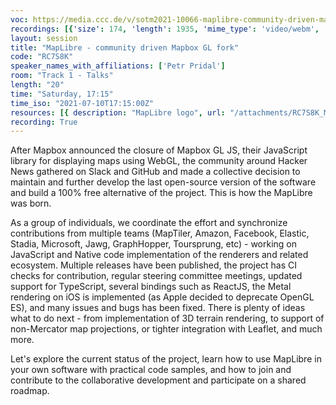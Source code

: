 ```yaml
---
voc: https://media.ccc.de/v/sotm2021-10066-maplibre-community-driven-mapbox-gl-fork
recordings: [{'size': 174, 'length': 1935, 'mime_type': 'video/webm', 'language': 'eng', 'filename': 'sotm2021-10066-eng-MapLibre_-_community_driven_Mapbox_GL_fork_webm-hd.webm', 'state': 'new', 'folder': 'webm-hd', 'high_quality': True, 'width': 1920, 'height': 1080, 'updated_at': '2021-09-18T18:32:10.043+02:00', 'recording_url': 'https://cdn.media.ccc.de/events/sotm/2021/webm-hd/sotm2021-10066-eng-MapLibre_-_community_driven_Mapbox_GL_fork_webm-hd.webm', 'url': 'https://media.ccc.de/public/recordings/54913', 'event_url': 'https://media.ccc.de/public/events/1b59210a-63fe-5255-94b0-c323f89db376', 'conference_url': 'https://media.ccc.de/public/conferences/sotm2021'}, {'size': 84, 'length': 1935, 'mime_type': 'video/webm', 'language': 'eng', 'filename': 'sotm2021-10066-eng-MapLibre_-_community_driven_Mapbox_GL_fork_webm-sd.webm', 'state': 'new', 'folder': 'webm-sd', 'high_quality': False, 'width': 720, 'height': 576, 'updated_at': '2021-09-18T18:03:35.104+02:00', 'recording_url': 'https://cdn.media.ccc.de/events/sotm/2021/webm-sd/sotm2021-10066-eng-MapLibre_-_community_driven_Mapbox_GL_fork_webm-sd.webm', 'url': 'https://media.ccc.de/public/recordings/54911', 'event_url': 'https://media.ccc.de/public/events/1b59210a-63fe-5255-94b0-c323f89db376', 'conference_url': 'https://media.ccc.de/public/conferences/sotm2021'}, {'size': 65, 'length': 1935, 'mime_type': 'video/mp4', 'language': 'eng', 'filename': 'sotm2021-10066-eng-MapLibre_-_community_driven_Mapbox_GL_fork_sd.mp4', 'state': 'new', 'folder': 'h264-sd', 'high_quality': False, 'width': 720, 'height': 576, 'updated_at': '2021-09-18T17:36:06.079+02:00', 'recording_url': 'https://cdn.media.ccc.de/events/sotm/2021/h264-sd/sotm2021-10066-eng-MapLibre_-_community_driven_Mapbox_GL_fork_sd.mp4', 'url': 'https://media.ccc.de/public/recordings/54906', 'event_url': 'https://media.ccc.de/public/events/1b59210a-63fe-5255-94b0-c323f89db376', 'conference_url': 'https://media.ccc.de/public/conferences/sotm2021'}, {'size': 29, 'length': 1935, 'mime_type': 'audio/mpeg', 'language': 'eng', 'filename': 'sotm2021-10066-eng-MapLibre_-_community_driven_Mapbox_GL_fork_mp3.mp3', 'state': 'new', 'folder': 'mp3', 'high_quality': False, 'width': 0, 'height': 0, 'updated_at': '2021-09-18T17:33:04.436+02:00', 'recording_url': 'https://cdn.media.ccc.de/events/sotm/2021/mp3/sotm2021-10066-eng-MapLibre_-_community_driven_Mapbox_GL_fork_mp3.mp3', 'url': 'https://media.ccc.de/public/recordings/54905', 'event_url': 'https://media.ccc.de/public/events/1b59210a-63fe-5255-94b0-c323f89db376', 'conference_url': 'https://media.ccc.de/public/conferences/sotm2021'}, {'size': 182, 'length': 1935, 'mime_type': 'video/mp4', 'language': 'eng', 'filename': 'sotm2021-10066-eng-MapLibre_-_community_driven_Mapbox_GL_fork_hd.mp4', 'state': 'new', 'folder': 'h264-hd', 'high_quality': True, 'width': 1920, 'height': 1080, 'updated_at': '2021-09-18T17:30:43.747+02:00', 'recording_url': 'https://cdn.media.ccc.de/events/sotm/2021/h264-hd/sotm2021-10066-eng-MapLibre_-_community_driven_Mapbox_GL_fork_hd.mp4', 'url': 'https://media.ccc.de/public/recordings/54904', 'event_url': 'https://media.ccc.de/public/events/1b59210a-63fe-5255-94b0-c323f89db376', 'conference_url': 'https://media.ccc.de/public/conferences/sotm2021'}]
layout: session
title: "MapLibre - community driven Mapbox GL fork"
code: "RC7S8K"
speaker_names_with_affiliations: ['Petr Pridal']
room: "Track 1 - Talks"
length: "20"
time: "Saturday, 17:15"
time_iso: "2021-07-10T17:15:00Z"
resources: [{ description: "MapLibre logo", url: "/attachments/RC7S8K_MapLibre_logo_BLUE-for_white_bg-preview_1_Ga3LPDF.png" }]
recording: True
---
```

After Mapbox announced the closure of Mapbox GL JS, their JavaScript library for displaying maps using WebGL, the community around Hacker News gathered on Slack and GitHub and made a collective decision to maintain and further develop the last open-source version of the software and build a 100% free alternative of the project. This is how the MapLibre was born.

As a group of individuals, we coordinate the effort and synchronize contributions from multiple teams (MapTiler, Amazon, Facebook, Elastic, Stadia, Microsoft, Jawg, GraphHopper, Toursprung, etc) - working on JavaScript and Native code implementation of the renderers and related ecosystem.
Multiple releases have been published, the project has CI checks for contribution, regular steering committee meetings, updated support for TypeScript, several bindings such as ReactJS, the Metal rendering on iOS is implemented (as Apple decided to deprecate OpenGL ES), and many issues and bugs has been fixed. There is plenty of ideas what to do next - from implementation of 3D terrain rendering, to support of non-Mercator map projections, or tighter integration with Leaflet, and much more.


Let's explore the current status of the project, learn how to use MapLibre in your own software with practical code samples, and how to join and contribute to the collaborative development and participate on a shared roadmap.
